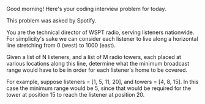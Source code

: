 Good morning! Here's your coding interview problem for today.This problem was asked by Spotify.You are the technical director of WSPT radio, serving listeners nationwide. Forsimplicity's sake we can consider each listener to live along a horizontal linestretching from 0 (west) to 1000 (east).Given a list of N listeners, and a list of M radio towers, each placed atvarious locations along this line, determine what the minimum broadcast rangewould have to be in order for each listener's home to be covered.For example, suppose listeners = [1, 5, 11, 20], and towers = [4, 8, 15]. Inthis case the minimum range would be 5, since that would be required for thetower at position 15 to reach the listener at position 20.
